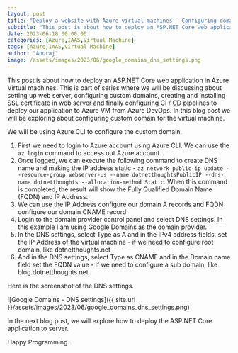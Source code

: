 ```yaml
---
layout: post
title: "Deploy a website with Azure virtual machines - Configuring domain name"
subtitle: "This post is about how to deploy an ASP.NET Core web application in Azure Virtual machines"
date: 2023-06-18 00:00:00
categories: [Azure,IAAS,Virtual Machine]
tags: [Azure,IAAS,Virtual Machine]
author: "Anuraj"
image: /assets/images/2023/06/google_domains_dns_settings.png
---
```


This post is about how to deploy an ASP.NET Core web application in Azure Virtual machines. This is part of series where we will be discussing about setting up web server, configuring custom domains, creating and installing SSL certificate in web server and finally configuring CI / CD pipelines to deploy our application to Azure VM from Azure DevOps. In this blog post we will be exploring about configuring custom domain for the virtual machine.

We will be using Azure CLI to configure the custom domain.

1. First we need to login to Azure account using Azure CLI. We can use the `az login` command to access out Azure account.
2. Once logged, we can execute the following command to create DNS name and making the IP address static - `az network public-ip update --resource-group webserver-us --name dotnetthoughtsPublicIP --dns-name dotnetthoughts --allocation-method Static`. When this command is completed, the result will show the Fully Qualified Domain Name (FQDN) and IP Address.
3. We can use the IP Address configure our domain A records and FQDN configure our domain CNAME record.
4. Login to the domain provider control panel and select DNS settings. In this example I am using Google Domains as the domain provider.
5. In the DNS settings, select Type as A and in the IPv4 address fields, set the IP Address of the virtual machine - if we need to configure root domain, like dotnetthoughts.net
6. And in the DNS settings, select Type as CNAME and in the Domain name field set the FQDN value - if we need to configure a sub domain, like blog.dotnetthoughts.net.

Here is the screenshot of the DNS settings.

![Google Domains - DNS settings]({{ site.url }}/assets/images/2023/06/google_domains_dns_settings.png)

In the next blog post, we will explore how to deploy the ASP.NET Core application to server.

Happy Programming.